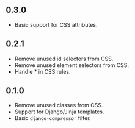 ## 0.3.0

- Basic support for CSS attributes.

## 0.2.1

- Remove unused id selectors from CSS.
- Remove unused element selectors from CSS.
- Handle * in CSS rules.

## 0.1.0

- Remove unused classes from CSS.
- Support for Django/Jinja templates.
- Basic `django-compressor` filter.
